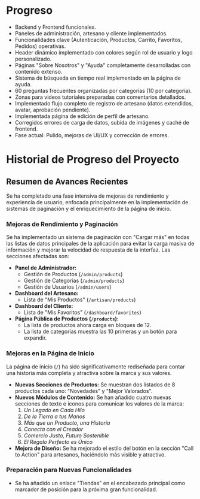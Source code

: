 # Progreso

- Backend y Frontend funcionales.
- Paneles de administración, artesano y cliente implementados.
- Funcionalidades clave (Autenticación, Productos, Carrito, Favoritos, Pedidos) operativas.
- Header dinámico implementado con colores según rol de usuario y logo personalizado.
- Páginas "Sobre Nosotros" y "Ayuda" completamente desarrolladas con contenido extenso.
- Sistema de búsqueda en tiempo real implementado en la página de ayuda.
- 60 preguntas frecuentes organizadas por categorías (10 por categoría).
- Zonas para videos tutoriales preparadas con comentarios detallados.
- Implementado flujo completo de registro de artesano (datos extendidos, avatar, aprobación pendiente).
- Implementada página de edición de perfil de artesano.
- Corregidos errores de carga de datos, subida de imágenes y caché de frontend.
- Fase actual: Pulido, mejoras de UI/UX y corrección de errores.

# Historial de Progreso del Proyecto

## Resumen de Avances Recientes

Se ha completado una fase intensiva de mejoras de rendimiento y experiencia de usuario, enfocada principalmente en la implementación de sistemas de paginación y el enriquecimiento de la página de inicio.

### Mejoras de Rendimiento y Paginación

Se ha implementado un sistema de paginación con "Cargar más" en todas las listas de datos principales de la aplicación para evitar la carga masiva de información y mejorar la velocidad de respuesta de la interfaz. Las secciones afectadas son:

-   **Panel de Administrador:**
    -   Gestión de Productos (`/admin/products`)
    -   Gestión de Categorías (`/admin/products`)
    -   Gestión de Usuarios (`/admin/users`)
-   **Dashboard del Artesano:**
    -   Lista de "Mis Productos" (`/artisan/products`)
-   **Dashboard del Cliente:**
    -   Lista de "Mis Favoritos" (`/dashboard/favorites`)
-   **Página Pública de Productos (`/products`):**
    -   La lista de productos ahora carga en bloques de 12.
    -   La lista de categorías muestra las 10 primeras y un botón para expandir.

### Mejoras en la Página de Inicio

La página de inicio (`/`) ha sido significativamente rediseñada para contar una historia más completa y atractiva sobre la marca y sus valores.

-   **Nuevas Secciones de Productos:** Se muestran dos listados de 8 productos cada uno: "Novedades" y "Mejor Valorados".
-   **Nuevos Módulos de Contenido:** Se han añadido cuatro nuevas secciones de texto e iconos para comunicar los valores de la marca:
    1.  *Un Legado en Cada Hilo*
    2.  *De la Tierra a tus Manos*
    3.  *Más que un Producto, una Historia*
    4.  *Conecta con el Creador*
    5.  *Comercio Justo, Futuro Sostenible*
    6.  *El Regalo Perfecto es Único*
-   **Mejora de Diseño:** Se ha mejorado el estilo del botón en la sección "Call to Action" para artesanos, haciéndolo más visible y atractivo.

### Preparación para Nuevas Funcionalidades

-   Se ha añadido un enlace "Tiendas" en el encabezado principal como marcador de posición para la próxima gran funcionalidad. 
